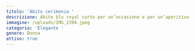 ```yaml
---
titolo: 'Abito cerimonia '
descrizione: Abito blu royal corto per un’occasione o per un’aperitivo.
immagine: /uploads/IMG_2394.jpeg
categoria: 'Elegante '
genere: Donna
attivo: true
---
```


